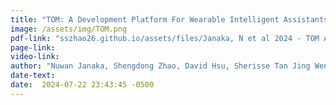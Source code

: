 ```yaml
---
title: "TOM: A Development Platform For Wearable Intelligent Assistants"
image: /assets/img/TOM.png
pdf-link: "sszhao26.github.io/assets/files/Janaka, N et al 2024 - TOM A Development Platform For Wearable Intelligent Assistants.pdf"
page-link: 
video-link:
author: "Nuwan Janaka, Shengdong Zhao, David Hsu, Sherisse Tan Jing Wen, Chun-Keat Koh" 
date-text:
date:  2024-07-22 23:43:45 -0500
---
```





